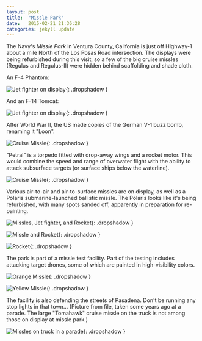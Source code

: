 ```yaml
---
layout: post
title:  "Missle Park"
date:   2015-02-21 21:36:28
categories: jekyll update
---
```

The Navy's *Missle Park* in Ventura County, California is just off Highway-1 about a mile North of the Los Posas Road intersection.  The displays were being refurbished during this visit, so a few of the big cruise missles (Regulus and Regulus-II) were hidden behind scaffolding and shade cloth.  

An F-4 Phantom:  

![Jet fighter on display](/images/missle_park/F-4.png){: .dropshadow }  

And an F-14 Tomcat:  

![Jet fighter on display](/images/missle_park/F-14.png){: .dropshadow }  

After World War II, the US made copies of the German V-1 buzz bomb, renaming it "Loon".  

![Cruise Missle](/images/missle_park/loon.png){: .dropshadow }  

"Petral" is a torpedo fitted with drop-away wings and a rocket motor.  This would combine the speed and range of overwater flight with the ability to attack subsurface targets (or surface ships below the waterline).

![Cruise Missle](/images/missle_park/petral.png){: .dropshadow }  

Various air-to-air and air-to-surface missles are on display, as well as a Polaris submarine-launched ballistic missle.  The Polaris looks like it's being refurbished, with many spots sanded off, apparently in preparation for re-painting.  

![Missles, Jet fighter, and Rocket](/images/missle_park/missle_row.png){: .dropshadow }  

![Missle and Rocket](/images/missle_park/phoenix_and_polaris.png){: .dropshadow }  

![Rocket](/images/missle_park/polaris.png){: .dropshadow }  

The park is part of a missle test facility.  Part of the testing includes attacking target drones, some of which are painted in high-visibility colors.  

![Orange Missle](/images/missle_park/orange.png){: .dropshadow }  

![Yellow Missle](/images/missle_park/yellow.png){: .dropshadow }  

The facility is also defending the streets of Pasadena.  Don't be running any stop lights in that town...  (Picture from file, taken some years ago at a parade.  The large "Tomahawk" cruise missle on the truck is not among those on display at missle park.)  

![Missles on truck in a parade](/images/missle_park/navy_on_parade.png){: .dropshadow }  




